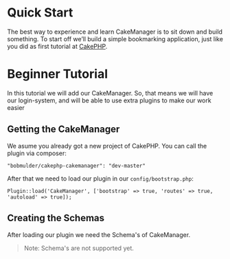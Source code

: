 Quick Start
===========

The best way to experience and learn CakeManager is to sit down and build something. To start off we’ll build a simple bookmarking application, just like you did as first tutorial at [CakePHP](http://book.cakephp.org/3.0/en/quickstart.html).

Beginner Tutorial
===================
In this tutorial we will add our CakeManager. So, that means we will have our login-system, and will be able to use extra plugins to make our work easier

Getting the CakeManager
-----------------------
We asume you already got a new project of CakePHP. You can call the plugin via composer:

    "bobmulder/cakephp-cakemanager": "dev-master"

After that we need to load our plugin in our `config/bootstrap.php`:

    Plugin::load('CakeManager', ['bootstrap' => true, 'routes' => true, 'autoload' => true]);

Creating the Schemas
--------------------

After loading our plugin we need the Schema's of CakeManager.

> Note: Schema's are not supported yet.

